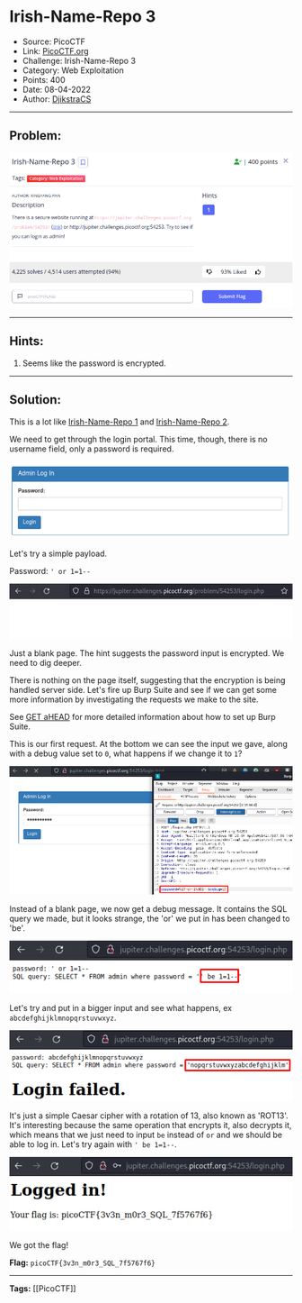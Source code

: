 # Irish-Name-Repo 3
* Source: PicoCTF
* Link: [PicoCTF.org](https://picoctf.org/)
* Challenge: Irish-Name-Repo 3
* Category: Web Exploitation
* Points: 400
* Date: 08-04-2022
* Author: [DjikstraCS](https://github.com/DjikstraCS)

---
## Problem:
![](./attachments/Pasted%20image%2020220408143012.png)

---
## Hints:
1. Seems like the password is encrypted.

---
## Solution:
This is a lot like [Irish-Name-Repo 1](https://github.com/DjikstraCS/CTF-Write-Ups/blob/main/PicoCTF/Web%20Exploitation/Irish-Name-Repo%201.md) and [Irish-Name-Repo 2](https://github.com/DjikstraCS/CTF-Write-Ups/blob/main/PicoCTF/Web%20Exploitation/Irish-Name-Repo%202.md).

We need to get through the login portal. This time, though, there is no username field, only a password is required.

![](./attachments/Pasted%20image%2020220408145935.png)

Let's try a simple payload.

Password: `' or 1=1--`

![](./attachments/Pasted%20image%2020220408151449.png)

Just a blank page. The hint suggests the password input is encrypted. We need to dig deeper.

There is nothing on the page itself, suggesting that the encryption is being handled server side. Let's fire up Burp Suite and see if we can get some more information by investigating the requests we make to the site.

See [GET aHEAD](https://github.com/DjikstraCS/CTF-Write-Ups/blob/main/PicoCTF/Web%20Exploitation/GET%20aHEAD.md) for more detailed information about how to set up Burp Suite.

This is our first request. At the bottom we can see the input we gave, along with a debug value set to `0`, what happens if we change it to `1`? 

![](./attachments/Pasted%20image%2020220408190737.png)

Instead of a blank page, we now get a debug message. It contains the SQL query we made, but it looks strange, the 'or' we put in has been changed to 'be'.

![](./attachments/Pasted%20image%2020220408190517.png)

Let's try and put in a bigger input and see what happens, ex `abcdefghijklmnopqrstuvwxyz`.

![](./attachments/Pasted%20image%2020220408191438.png)

It's just a simple Caesar cipher with a rotation of 13, also known as 'ROT13'. It's interesting because the same operation that encrypts it, also decrypts it, which means that we just need to input `be` instead of `or` and we should be able to log in. Let's try again with `' be 1=1--`.

![](./attachments/Pasted%20image%2020220408192608.png)

We got the flag!

**Flag:** `picoCTF{3v3n_m0r3_SQL_7f5767f6}`

---
**Tags:** [[PicoCTF]]